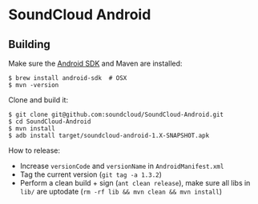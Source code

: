 # SoundCloud Android

## Building

Make sure the [Android SDK][] and Maven are installed:

    $ brew install android-sdk  # OSX
    $ mvn -version

Clone and build it:

    $ git clone git@github.com:soundcloud/SoundCloud-Android.git
    $ cd SoundCloud-Android
    $ mvn install
    $ adb install target/soundcloud-android-1.X-SNAPSHOT.apk

How to release:

  * Increase `versionCode` and `versionName` in `AndroidManifest.xml`
  * Tag the current version (`git tag -a 1.3.2`)
  * Perform a clean build + sign (`ant clean release`), make sure all libs in
  `lib/` are uptodate (`rm -rf lib && mvn clean && mvn install`)

[Android SDK]: http://developer.android.com/sdk/index.html
